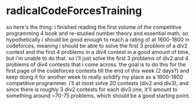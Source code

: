 # radicalCodeForcesTraining
so here's the thing: i finished reading the first volume of the competitive programming 4 book and re-studied number theory and essential math, so hypothetically i should be good enough to reach a rating of at 1600-1800 in codeforces, meaning i should be able to solve the first 3 problem of a div2 contest and the first 4 problems in a div4 contest in a good amount of time, but i'm unable to do that. so i'll just solve the first 3 problems of div2 and 4 problems of div4 contests that i come across. the goal is to do this for the first page of the codeforces contests till the end of this week (2 days?) and keep doing it for another week to really solidify my place as a 1600-1800 competitive programmer. i'll at most solve 20 contests (div2 and div3), and since there is roughly 3 div2 contests for each div3 one, it'll amount to something around ~70-75 problems, which should be a good starting point.
